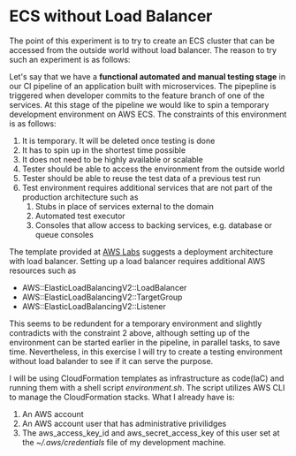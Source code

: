 
# ECS without Load Balancer

The point of this experiment is to try to create an ECS cluster that can be accessed from the outside world without load balancer. The reason to try such an experiment is as follows:

Let's say that we have a **functional automated and manual testing stage** in our CI pipeline of an application built with microservices. The pipepline is triggered when developer commits to the feature branch of one of the services. At this stage of the pipeline we would like to spin a temporary development environment on AWS ECS. The constraints of this environment is as follows:
1. It is temporary. It will be deleted once testing is done
2. It has to spin up in the shortest time possible
3. It does not need to be highly available or scalable
4. Tester should be able to access the environment from the outside world
5. Tester should be able to reuse the test data of a previous test run
6. Test environment requires additional services that are not part of the production architecture such as
    1. Stubs in place of services external to the domain
    2. Automated test executor
    3. Consoles that allow access to backing services, e.g. database or queue consoles
    
The template provided at [AWS Labs][1] suggests a deployment architecture with load balancer. Setting up a load balancer requires additional AWS resources such as
* AWS::ElasticLoadBalancingV2::LoadBalancer
* AWS::ElasticLoadBalancingV2::TargetGroup
* AWS::ElasticLoadBalancingV2::Listener

This seems to be redundent for a temporary environment and slightly contradicts with the constraint 2 above, although setting up of the environment can be started earlier in the pipeline, in parallel tasks, to save time. Nevertheless, in this exercise I will try to create a testing environment without load balander to see if it can serve the purpose.

I will be using CloudFormation templates as infrastructure as code(IaC) and running them with a shell script *environment.sh*. The script utilizes AWS CLI to manage the CloudFormation stacks. What I already have is:
1. An AWS account
2. An AWS account user that has administrative privilidges
3. The aws_access_key_id and aws_secret_access_key of this user set at the *~/.aws/credentials* file of my development machine.

[1]: https://github.com/awslabs/aws-cloudformation-templates/tree/master/aws/services/ECS/FargateLaunchType

